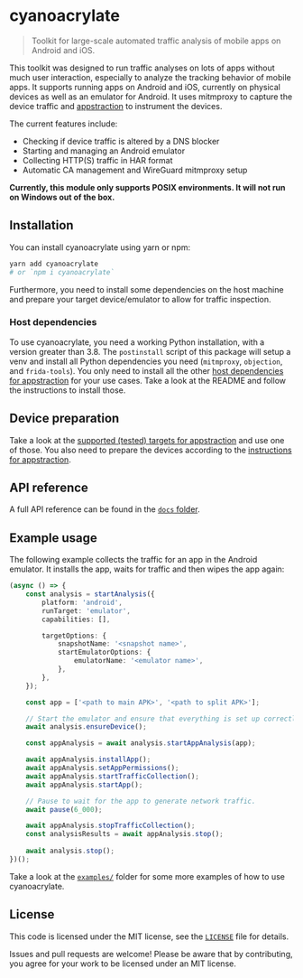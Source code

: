 # cyanoacrylate

> Toolkit for large-scale automated traffic analysis of mobile apps on Android and iOS.

This toolkit was designed to run traffic analyses on lots of apps without much user interaction, especially to analyze the tracking behavior of mobile apps. It supports running apps on Android and iOS, currently on physical devices as well as an emulator for Android. It uses mitmproxy to capture the device traffic and [appstraction](https://github.com/tweaselORG/appstraction) to instrument the devices.  

The current features include:

- Checking if device traffic is altered by a DNS blocker
- Starting and managing an Android emulator
- Collecting HTTP(S) traffic in HAR format
- Automatic CA management and WireGuard mitmproxy setup

**Currently, this module only supports POSIX environments. It will not run on Windows out of the box.**

## Installation  

You can install cyanoacrylate using yarn or npm:

```sh
yarn add cyanoacrylate
# or `npm i cyanoacrylate`
```

Furthermore, you need to install some dependencies on the host machine and prepare your target device/emulator to allow for traffic inspection.

### Host dependencies

To use cyanoacrylate, you need a working Python installation, with a version greater than 3.8. The `postinstall` script of this package will setup a venv and install all Python dependencies you need (`mitmproxy`, `objection`, and `frida-tools`). You only need to install all the other [host dependencies for appstraction](https://github.com/tweaselORG/appstraction#host-dependencies-for-android) for your use cases. Take a look at the README and follow the instructions to install those.

## Device preparation

Take a look at the [supported (tested) targets for appstraction](https://github.com/tweaselORG/appstraction#supported-targets) and use one of those. You also need to prepare the devices according to the [instructions for appstraction](https://github.com/tweaselORG/appstraction#device-preparation).

## API reference

A full API reference can be found in the [`docs` folder](/docs/README.md).

## Example usage

The following example collects the traffic for an app in the Android emulator. It installs the app, waits for traffic and then wipes the app again:

```ts
(async () => {
    const analysis = startAnalysis({
        platform: 'android',
        runTarget: 'emulator',
        capabilities: [],

        targetOptions: {
            snapshotName: '<snapshot name>',
            startEmulatorOptions: {
                emulatorName: '<emulator name>',
            },
        },
    });

    const app = ['<path to main APK>', '<path to split APK>'];

    // Start the emulator and ensure that everything is set up correctly.
    await analysis.ensureDevice();

    const appAnalysis = await analysis.startAppAnalysis(app);

    await appAnalysis.installApp();
    await appAnalysis.setAppPermissions();
    await appAnalysis.startTrafficCollection();
    await appAnalysis.startApp();

    // Pause to wait for the app to generate network traffic.
    await pause(6_000);

    await appAnalysis.stopTrafficCollection();
    const analysisResults = await appAnalysis.stop();
    
    await analysis.stop();
})();
```

Take a look at the [`examples/`](examples) folder for some more examples of how to use cyanoacrylate.

## License

This code is licensed under the MIT license, see the [`LICENSE`](LICENSE) file for details.

Issues and pull requests are welcome! Please be aware that by contributing, you agree for your work to be licensed under an MIT license.
